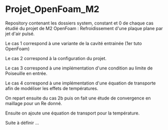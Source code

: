 # Projet_OpenFoam_M2
Repository contenant les dossiers system, constant et 0 de chaque cas étudié du projet de M2 OpenFoam : Refroidissement d'une plaque plane par jet d'air pulsé.

Le cas 1 correspond à une variante de la cavité entrainée (1er tuto OpenFoam)

Le cas 2 correspond à la configuration du projet.

Le cas 3 correspond à une implémentation d'une condition au limite de Poiseuille en entrée.

Le cas 4 correspond à une implémentation d'une équation de transporte afin de modéliser les effets de températures.

On repart ensuite du cas 2b puis on fait une étude de convergence en maillage pour un Re donné.

Ensuite on ajoute une équation de transport pour la température.

Suite à définir ...
